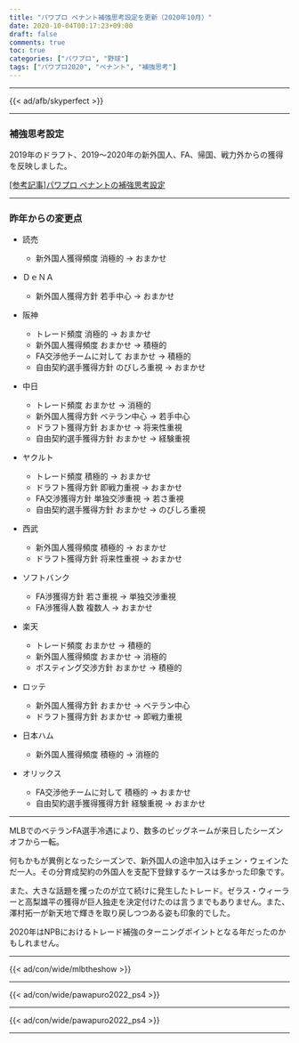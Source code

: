 ```yaml
---
title: "パワプロ ペナント補強思考設定を更新（2020年10月）"
date: 2020-10-04T00:17:23+09:00
draft: false
comments: true
toc: true
categories: ["パワプロ", "野球"]
tags: ["パワプロ2020", "ペナント", "補強思考"]
---
```


<!--more-->

---

{{< ad/afb/skyperfect >}}

---

### 補強思考設定

2019年のドラフト、2019〜2020年の新外国人、FA、帰国、戦力外からの獲得を反映しました。

[[参考記事]パワプロ ペナントの補強思考設定](https://www.ted027.com/post/penant-add)

---

### 昨年からの変更点

- 読売
  - 新外国人獲得頻度 消極的 → おまかせ

- ＤｅＮＡ
  - 新外国人獲得方針 若手中心 → おまかせ

- 阪神
  - トレード頻度 消極的 → おまかせ
  - 新外国人獲得頻度 おまかせ → 積極的
  - FA交渉他チームに対して おまかせ → 積極的
  - 自由契約選手獲得方針 のびしろ重視 → おまかせ

- 中日
  - トレード頻度 おまかせ → 消極的
  - 新外国人獲得方針 ベテラン中心 → 若手中心
  - ドラフト獲得方針 おまかせ → 将来性重視
  - 自由契約選手獲得方針 おまかせ → 経験重視

- ヤクルト
  - トレード頻度 積極的 → おまかせ
  - ドラフト獲得方針 即戦力重視 → おまかせ
  - FA交渉獲得方針 単独交渉重視 → 若さ重視
  - 自由契約選手獲得方針 おまかせ → のびしろ重視

- 西武
  - 新外国人獲得頻度 積極的 → おまかせ
  - ドラフト獲得方針 将来性重視 → おまかせ

- ソフトバンク
  - FA渉獲得方針 若さ重視 → 単独交渉重視
  - FA渉獲得人数 複数人 → おまかせ

- 楽天
  - トレード頻度 おまかせ → 積極的
  - 新外国人獲得頻度 おまかせ → 消極的
  - ポスティング交渉方針 おまかせ → 積極的

- ロッテ
  - 新外国人獲得方針 おまかせ → ベテラン中心
  - ドラフト獲得方針 おまかせ → 即戦力重視

- 日本ハム
  - 新外国人獲得頻度 積極的 → 消極的

- オリックス
  - FA交渉他チームに対して 積極的 → おまかせ
  - 自由契約選手獲得獲得方針 経験重視 → おまかせ

---

MLBでのベテランFA選手冷遇により、数多のビッグネームが来日したシーズンオフから一転。

何もかもが異例となったシーズンで、新外国人の途中加入はチェン・ウェインただ一人。その分育成契約の外国人を支配下登録するケースは多かった印象です。

また、大きな話題を攫ったのが立て続けに発生したトレード。ゼラス・ウィーラーと高梨雄平の獲得が巨人独走を決定付けたのは言うまでもありません。また、澤村拓一が新天地で輝きを取り戻しつつある姿も印象的でした。

2020年はNPBにおけるトレード補強のターニングポイントとなる年だったのかもしれません。

---

{{< ad/con/wide/mlbtheshow >}}

---

{{< ad/con/wide/pawapuro2022_ps4 >}}

---

{{< ad/con/wide/pawapuro2022_ps4 >}}

---
